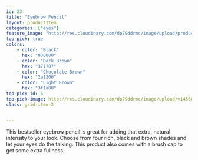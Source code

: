 ```yaml
---
id: 23
title: "Eyebrow Pencil"
layout: productItem
categories: ["eyes"]
feature_image: "http://res.cloudinary.com/dp79ddrmc/image/upload/products/eyeBrowPencil.jpg"
top-pick: true
colors:
    - color: "Black"
      hex: "000000"
    - color: "Dark Brown"
      hex: "371707"
    - color: "Chocolate Brown"
      hex: "2a1206"
    - color: "Light Brown"
      hex: "3f1a08"
top-pick-id: 6
top-pick-image: http://res.cloudinary.com/dp79ddrmc/image/upload/v1456804125/top-pick/eyebrowPencil.jpg
class: grid-item-2


---
```

This bestseller eyebrow pencil is great for adding that extra, natural intensity to your look. Choose from four rich, black and brown shades and let your eyes do the talking. This product also comes with a brush cap to get some extra fullness.